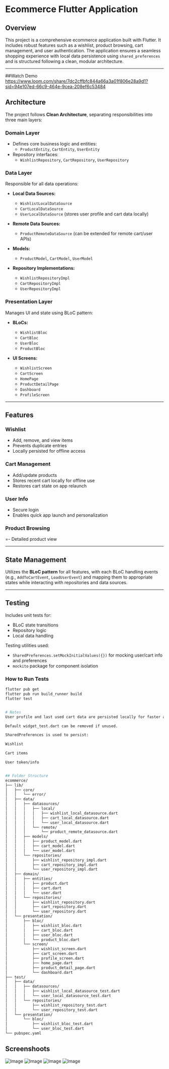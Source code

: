 # Ecommerce Flutter Application

## Overview
This project is a comprehensive ecommerce application built with Flutter. It includes robust features such as a wishlist, product browsing, cart management, and user authentication. The application ensures a seamless shopping experience with local data persistence using `shared_preferences` and is structured following a clean, modular architecture.

---
##Watch Demo
https://www.loom.com/share/7dc2cffbfc844a66a3a01f806e28a9d1?sid=94e107ed-66c9-464e-9cea-208ef6c53484

## Architecture

The project follows **Clean Architecture**, separating responsibilities into three main layers:

### Domain Layer
- Defines core business logic and entities:
  - `ProductEntity`, `CartEntity`, `UserEntity`
- Repository interfaces:
  - `WishlistRepository`, `CartRepository`, `UserRepository`

### Data Layer
Responsible for all data operations:

- **Local Data Sources:**
  - `WishlistLocalDataSource`
  - `CartLocalDataSource`
  - `UserLocalDataSource` (stores user profile and cart data locally)

- **Remote Data Sources:**
  - `ProductRemoteDataSource` (can be extended for remote cart/user APIs)

- **Models:**
  - `ProductModel`, `CartModel`, `UserModel`

- **Repository Implementations:**
  - `WishlistRepositoryImpl`
  - `CartRepositoryImpl`
  - `UserRepositoryImpl`

### Presentation Layer
Manages UI and state using BLoC pattern:

- **BLoCs:**
  - `WishlistBloc`
  - `CartBloc`
  - `UserBloc`
  - `ProductBloc`

- **UI Screens:**
  - `WishlistScreen`
  - `CartScreen`
  - `HomePage`
  - `ProductDetailPage`
  - `Dashboard`
  - `ProfileScreen`

---

## Features

### Wishlist
- Add, remove, and view items
- Prevents duplicate entries
- Locally persisted for offline access

### Cart Management
- Add/update products
- Stores recent cart locally for offline use
- Restores cart state on app relaunch

### User Info
- Secure login
- Enables quick app launch and personalization

### Product Browsing
=- Detailed product view

---
## State Management

Utilizes the **BLoC pattern** for all features, with each BLoC handling events (e.g., `AddToCartEvent`, `LoadUserEvent`) and mapping them to appropriate states while interacting with repositories and data sources.

---

## Testing

Includes unit tests for:

- BLoC state transitions
- Repository logic
- Local data handling

Testing utilities used:

- `SharedPreferences.setMockInitialValues({})` for mocking user/cart info and preferences
- `mockito` package for component isolation

### How to Run Tests

```bash
flutter pub get
flutter pub run build_runner build
flutter test


# Notes
User profile and last used cart data are persisted locally for faster access and offline functionality.

Default widget_test.dart can be removed if unused.

SharedPreferences is used to persist:

Wishlist

Cart items

User token/info


## Folder Structure
ecommerce/
├── lib/
│   ├── core/
│   │   └── error/
│   ├── data/
│   │   ├── datasources/
│   │   │   ├── local/
│   │   │   │   ├── wishlist_local_datasource.dart
│   │   │   │   ├── cart_local_datasource.dart
│   │   │   │   └── user_local_datasource.dart
│   │   │   └── remote/
│   │   │       └── product_remote_datasource.dart
│   │   ├── models/
│   │   │   ├── product_model.dart
│   │   │   ├── cart_model.dart
│   │   │   └── user_model.dart
│   │   └── repositories/
│   │       ├── wishlist_repository_impl.dart
│   │       ├── cart_repository_impl.dart
│   │       └── user_repository_impl.dart
│   ├── domain/
│   │   ├── entities/
│   │   │   ├── product.dart
│   │   │   ├── cart.dart
│   │   │   └── user.dart
│   │   └── repositories/
│   │       ├── wishlist_repository.dart
│   │       ├── cart_repository.dart
│   │       └── user_repository.dart
│   └── presentation/
│       ├── bloc/
│       │   ├── wishlist_bloc.dart
│       │   ├── cart_bloc.dart
│       │   ├── user_bloc.dart
│       │   └── product_bloc.dart
│       └── screen/
│           ├── wishlist_screen.dart
│           ├── cart_screen.dart
│           ├── profile_screen.dart
│           ├── home_page.dart
│           ├── product_detail_page.dart
│           └── dashboard.dart
├── test/
│   ├── data/
│   │   ├── datasources/
│   │   │   ├── wishlist_local_datasource_test.dart
│   │   │   └── user_local_datasource_test.dart
│   │   └── repositories/
│   │       ├── wishlist_repository_test.dart
│   │       └── user_repository_test.dart
│   └── presentation/
│       └── bloc/
│           ├── wishlist_bloc_test.dart
│           └── user_bloc_test.dart
└── pubspec.yaml
```
## Screenshoots
![Image](https://github.com/user-attachments/assets/2d8a0221-e998-4d25-badd-3dff286340cd)
![Image](https://github.com/user-attachments/assets/3ee6bd78-4c57-40a4-bfd0-6b52dbc9ad75)
![Image](https://github.com/user-attachments/assets/c3772af2-e5e9-407e-890c-c7bd427f142c)
![Image](https://github.com/user-attachments/assets/980ed909-0a4d-45cc-b7c9-c42372de5567)
